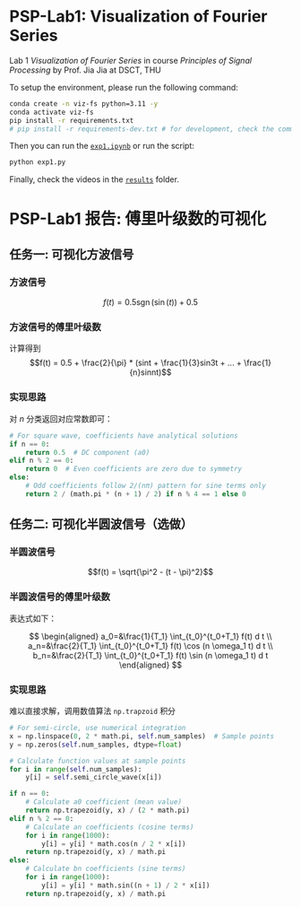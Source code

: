 # PSP-Lab1: Visualization of Fourier Series

Lab 1 _Visualization of Fourier Series_ in course _Principles of Signal Processing_ by Prof. Jia Jia at DSCT, THU

To setup the environment, please run the following command:

```bash
conda create -n viz-fs python=3.11 -y
conda activate viz-fs
pip install -r requirements.txt
# pip install -r requirements-dev.txt # for development, check the comments for more details
```

Then you can run the [`exp1.ipynb`](./exp1.ipynb) or run the script:

```bash
python exp1.py
```

Finally, check the videos in the [`results`](./results) folder.

# PSP-Lab1 报告: 傅⾥叶级数的可视化

## 任务⼀: 可视化方波信号

### 方波信号

$$f(t) = 0.5 \operatorname{sgn}(\sin(t)) + 0.5$$

### 方波信号的傅里叶级数

计算得到 $$f(t) = 0.5 + \frac{2}{\pi} * (sint + \frac{1}{3}sin3t + ... + \frac{1}{n}sinnt)$$

### 实现思路

对 $n$ 分类返回对应常数即可：

```python
# For square wave, coefficients have analytical solutions
if n == 0:
    return 0.5  # DC component (a0)
elif n % 2 == 0:
    return 0  # Even coefficients are zero due to symmetry
else:
    # Odd coefficients follow 2/(nπ) pattern for sine terms only
    return 2 / (math.pi * (n + 1) / 2) if n % 4 == 1 else 0
```

## 任务二: 可视化半圆波信号（选做）

### 半圆波信号

$$f(t) = \sqrt{\pi^2 - (t - \pi)^2}$$

### 半圆波信号的傅里叶级数

表达式如下：

$$
\begin{aligned}
a_0=&\frac{1}{T_1} \int_{t_0}^{t_0+T_1} f(t) d t \\
a_n=&\frac{2}{T_1} \int_{t_0}^{t_0+T_1} f(t) \cos (n \omega_1 t) d t \\
b_n=&\frac{2}{T_1} \int_{t_0}^{t_0+T_1} f(t) \sin (n \omega_1 t) d t
\end{aligned}
$$

### 实现思路

难以直接求解，调用数值算法 `np.trapzoid` 积分

```python
# For semi-circle, use numerical integration
x = np.linspace(0, 2 * math.pi, self.num_samples)  # Sample points
y = np.zeros(self.num_samples, dtype=float)

# Calculate function values at sample points
for i in range(self.num_samples):
    y[i] = self.semi_circle_wave(x[i])

if n == 0:
    # Calculate a0 coefficient (mean value)
    return np.trapezoid(y, x) / (2 * math.pi)
elif n % 2 == 0:
    # Calculate an coefficients (cosine terms)
    for i in range(1000):
        y[i] = y[i] * math.cos(n / 2 * x[i])
    return np.trapezoid(y, x) / math.pi
else:
    # Calculate bn coefficients (sine terms)
    for i in range(1000):
        y[i] = y[i] * math.sin((n + 1) / 2 * x[i])
    return np.trapezoid(y, x) / math.pi
```
